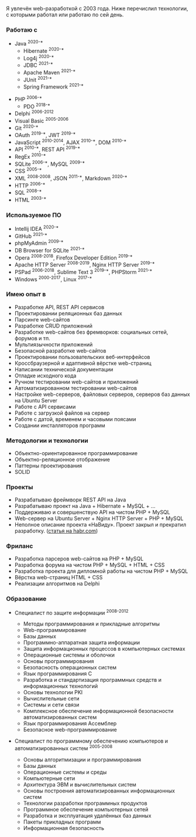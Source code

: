 Я увлечён web-разработкой с 2003 года. Ниже перечислил технологии, с которыми работал или работаю по сей день.

### Работаю с
* Java <sup>2020-\*</sup>
    * Hibernate <sup>2020-\*</sup>
    * Log4j <sup>2020-\*</sup>
    * JDBC <sup>2021-\*</sup>
    * Apache Maven <sup>2021-\*</sup>
    * JUnit <sup>2021-\*</sup>
    * Spring Framework <sup>2021-\*</sup>
<!--     * Lombok <sup>2022-\*</sup>-->
* PHP <sup>2006-\*</sup>
    * PDO <sup>2018-\*</sup>
* Delphi <sup>2006-2012</sup>
* Visual Basic <sup>2005-2006</sup>
* Git <sup>2020-\*</sup>
* OAuth <sup>2019-\*</sup>, JWT <sup>2019-\*</sup>
* JavaScript <sup>2010-2014</sup>, AJAX <sup>2010-\*</sup>, DOM <sup>2010-\*</sup>
* API <sup>2010-\*</sup>, REST API <sup>2019-\*</sup>
* RegEx <sup>2010-\*</sup>
* SQLite <sup>2006-*</sup>, MySQL <sup>2009-\*</sup>
* CSS <sup>2005-\*</sup>
* XML <sup>2008-2008</sup>, JSON <sup>2011-\*</sup>, Markdown <sup>2020-\*</sup>
* HTTP <sup>2006-\*</sup>
* SQL <sup>2008-\*</sup>
* HTML <sup>2003-\*</sup>

<!-- ### Сейчас интересует -->
<!-- * Spring Framework (Boot, Data, Security, Test) -->
<!-- * Docker -->
<!-- * Apache Kafka -->
<!-- * Kubernetes -->
<!-- * RabbitMQ -->
<!-- * Mockito -->
<!-- * Thymeleaf -->
<!-- * JavaFX -->
<!-- * Apache Tomcat -->
<!-- * Gradle -->

### Используемое ПО
* Intellij IDEA <sup>2020-\*</sup>
* GitHub <sup>2021-\*</sup>
* phpMyAdmin <sup>2009-\*</sup>
* DB Browser for SQLite <sup>2021-\*</sup>
* Opera <sup>2008-2018</sup>, Firefox Developer Edition <sup>2019-\*</sup>
* Apache HTTP Server <sup>2008-2019</sup>, Nginx HTTP Server <sup>2019-\*</sup>
* PSPad <sup>2006-2018</sup>, Sublime Text 3 <sup>2019-\*</sup>, PHPStorm <sup>2021-\*</sup>
* Windows <sup>2000-2017</sup>, Linux <sup>2017-\*</sup>

### Имею опыт в
* Разработке API, REST API сервисов
* Проектировании реляционных баз данных
* Парсинге web-сайтов
* Разработке CRUD приложений
* Разработке web-сайтов без фремворков: социальных сетей, форумов и тп.
* Мультиязычности приложений
* Безопасной разработке web-сайтов
* Проектировании пользовательских веб-интерфейсов
* Кроссбраузерной и адаптивной вёрстке web-страниц
* Написании технической документации
* Отладке исходного кода
* Ручном тестировании web-сайтов и приложений
* Автоматизированном тестировании web-сайтов
* Настройке web-серверов, файловых серверов, серверов баз данных на Ubuntu Server
* Работе с API сервисами
* Работе с загрузкой файлов на сервер
* Работе с датой, временем и часовыми поясами
* Создании инсталляторов программ

[//]: # (* Модульном тестиронии исходного кода)

### Методологии и технологии
* Объектно-ориентированное программирование
* Объектно-реляционное отображение
* Паттерны проектирования
* SOLID

### Проекты
* Разрабатываю фреймворк REST API на Java
* Разрабатываю проект на Java + Hibernate + MySQL + ...
* Поддерживаю и совершенствую API на чистом PHP + MySQL
* Web-сервер на Ubuntu Server + Nginx HTTP Server + PHP + MySQL
* Неполное описание проекта «НаВиду». Проект закрыл и прекратил разработку. ([статья на habr.com](https://habr.com/ru/post/136132/))

### Фриланс
* Разработка парсеров web-сайтов на PHP + MySQL
* Разработка форума на чистом PHP + MySQL + HTML + CSS
* Разработка проекта для дипломной работы на чистом PHP + MySQL
* Вёрстка web-страниц HTML + CSS
* Реализации алгоритмов на Delphi

### Образование
* Специалист по защите информации <sup>2008-2012</sup>
    * Методы программирования и прикладные алгоритмы
    * Web-программирование
    * Базы данных
    * Программно-аппаратная защита информации
    * Защита информационных процессов в компьютерных системах
    * Операционные системы и оболочки
    * Основы программирования
    * Безопасность операционных систем
    * Язык программирования С
    * Разработка и стандартизация программных средств и информационных технологий
    * Основы технологии PKI
    * Вычислительные сети
    * Системы и сети связи
    * Комплексное обеспечение информационной безопасности автоматизированных систем
    * Язык программирования Ассемблер
    * Безопасное web-программирование

* Специалист по программному обеспечению компьютеров и автоматизированных систем <sup>2005-2008</sup>
    * Основы алгоритмизации и программирования
    * Базы данных
    * Операционные системы и среды
    * Компьютерные сети
    * Архитектура ЭВМ и вычислительных систем
    * Основы построения автоматизированных информационных систем
    * Технологии разработки программных продуктов
    * Программное обеспечение компьютерных сетей
    * Разработка и эксплуатация удалённых баз данных
    * Пакеты прикладных программ
    * Информационная безопасность
